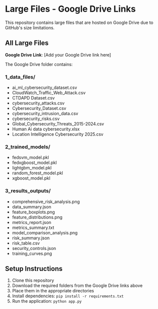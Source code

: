 # Large Files - Google Drive Links

This repository contains large files that are hosted on Google Drive due to GitHub's size limitations.

## All Large Files
**Google Drive Link**: [Add your Google Drive link here]

The Google Drive folder contains:

### 1_data_files/
- ai_ml_cybersecurity_dataset.csv
- CloudWatch_Traffic_Web_Attack.csv
- CTDAPD Dataset.csv
- cybersecurity_attacks.csv
- Cybersecurity_Dataset.csv
- cybersecurity_intrusion_data.csv
- cybersecurity_risks.csv
- Global_Cybersecurity_Threats_2015-2024.csv
- Human Ai data cybersecurity.xlsx
- Location Intelligence Cybersecurity 2025.csv

### 2_trained_models/
- fedsvm_model.pkl
- fedxgboost_model.pkl
- lightgbm_model.pkl
- random_forest_model.pkl
- xgboost_model.pkl

### 3_results_outputs/
- comprehensive_risk_analysis.png
- data_summary.json
- feature_boxplots.png
- feature_distributions.png
- metrics_report.json
- metrics_summary.txt
- model_comparison_analysis.png
- risk_summary.json
- risk_table.csv
- security_controls.json
- training_curves.png



## Setup Instructions

1. Clone this repository
2. Download the required folders from the Google Drive links above
3. Place them in the appropriate directories
4. Install dependencies: `pip install -r requirements.txt`
5. Run the application: `python app.py`